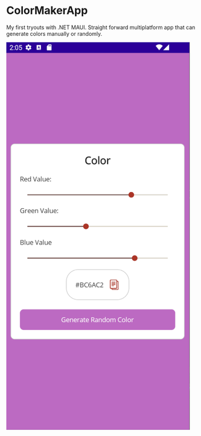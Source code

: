 # ColorMakerApp
My first tryouts with .NET MAUI. Straight forward multiplatform app that can generate colors manually or randomly. 

<p>
    <img src="/ColorMakerApp/Resources/Images/android.png" />
</p>